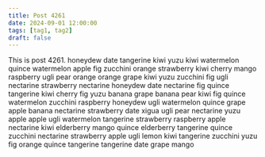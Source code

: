 ```yaml
---
title: Post 4261
date: 2024-09-01 12:00:00
tags: [tag1, tag2]
draft: false
---
```

This is post 4261.
honeydew
date
tangerine
kiwi
yuzu
kiwi
watermelon
quince
watermelon
apple
fig
zucchini
orange
strawberry
kiwi
cherry
mango
raspberry
ugli
pear
orange
orange
grape
kiwi
yuzu
zucchini
fig
ugli
nectarine
strawberry
nectarine
honeydew
date
nectarine
fig
quince
tangerine
kiwi
cherry
fig
yuzu
banana
grape
banana
pear
kiwi
fig
quince
watermelon
zucchini
raspberry
honeydew
ugli
watermelon
quince
grape
apple
banana
nectarine
strawberry
date
xigua
ugli
pear
nectarine
yuzu
apple
apple
ugli
watermelon
tangerine
strawberry
raspberry
apple
nectarine
kiwi
elderberry
mango
quince
elderberry
tangerine
quince
zucchini
nectarine
strawberry
apple
ugli
lemon
kiwi
tangerine
zucchini
yuzu
fig
orange
quince
tangerine
tangerine
date
grape
mango
